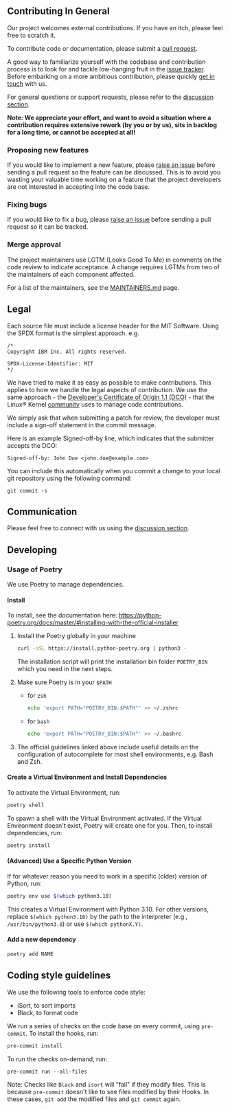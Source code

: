 ## Contributing In General

Our project welcomes external contributions. If you have an itch, please feel
free to scratch it.

To contribute code or documentation, please submit a [pull request](https://github.com/DS4SD/docling-serve/pulls).

A good way to familiarize yourself with the codebase and contribution process is
to look for and tackle low-hanging fruit in the [issue tracker](https://github.com/DS4SD/docling-serve/issues).
Before embarking on a more ambitious contribution, please quickly [get in touch](#communication) with us.

For general questions or support requests, please refer to the [discussion section](https://github.com/DS4SD/docling-serve/discussions).

**Note: We appreciate your effort, and want to avoid a situation where a contribution
requires extensive rework (by you or by us), sits in backlog for a long time, or
cannot be accepted at all!**

### Proposing new features

If you would like to implement a new feature, please [raise an issue](https://github.com/DS4SD/docling-serve/issues)
before sending a pull request so the feature can be discussed. This is to avoid
you wasting your valuable time working on a feature that the project developers
are not interested in accepting into the code base.

### Fixing bugs

If you would like to fix a bug, please [raise an issue](https://github.com/DS4SD/docling-serve/issues) before sending a
pull request so it can be tracked.

### Merge approval

The project maintainers use LGTM (Looks Good To Me) in comments on the code
review to indicate acceptance. A change requires LGTMs from two of the
maintainers of each component affected.

For a list of the maintainers, see the [MAINTAINERS.md](MAINTAINERS.md) page.

## Legal

Each source file must include a license header for the MIT
Software. Using the SPDX format is the simplest approach.
e.g.

```text
/*
Copyright IBM Inc. All rights reserved.

SPDX-License-Identifier: MIT
*/
```

We have tried to make it as easy as possible to make contributions. This
applies to how we handle the legal aspects of contribution. We use the
same approach - the [Developer's Certificate of Origin 1.1 (DCO)](https://github.com/hyperledger/fabric/blob/master/docs/source/DCO1.1.txt) - that the Linux® Kernel [community](https://elinux.org/Developer_Certificate_Of_Origin)
uses to manage code contributions.

We simply ask that when submitting a patch for review, the developer
must include a sign-off statement in the commit message.

Here is an example Signed-off-by line, which indicates that the
submitter accepts the DCO:

```text
Signed-off-by: John Doe <john.doe@example.com>
```

You can include this automatically when you commit a change to your
local git repository using the following command:

```text
git commit -s
```

## Communication

Please feel free to connect with us using the [discussion section](https://github.com/DS4SD/docling-serve/discussions).

## Developing

### Usage of Poetry

We use Poetry to manage dependencies.

#### Install

To install, see the documentation here: <https://python-poetry.org/docs/master/#installing-with-the-official-installer>

1. Install the Poetry globally in your machine

    ```bash
    curl -sSL https://install.python-poetry.org | python3 -
    ```

    The installation script will print the installation bin folder `POETRY_BIN` which you need in the next steps.

2. Make sure Poetry is in your `$PATH`
    - for `zsh`

        ```sh
        echo 'export PATH="POETRY_BIN:$PATH"' >> ~/.zshrc
        ```

    - for `bash`

        ```sh
        echo 'export PATH="POETRY_BIN:$PATH"' >> ~/.bashrc
        ```

3. The official guidelines linked above include useful details on the configuration of autocomplete for most shell environments, e.g. Bash and Zsh.

#### Create a Virtual Environment and Install Dependencies

To activate the Virtual Environment, run:

```bash
poetry shell
```

To spawn a shell with the Virtual Environment activated. If the Virtual Environment doesn't exist, Poetry will create one for you. Then, to install dependencies, run:

```bash
poetry install
```

#### (Advanced) Use a Specific Python Version

If for whatever reason you need to work in a specific (older) version of Python, run:

```bash
poetry env use $(which python3.10)
```

This creates a Virtual Environment with Python 3.10. For other versions, replace `$(which python3.10)` by the path to the interpreter (e.g., `/usr/bin/python3.8`) or use `$(which pythonX.Y)`.

#### Add a new dependency

```bash
poetry add NAME
```

## Coding style guidelines

We use the following tools to enforce code style:

- iSort, to sort imports
- Black, to format code

We run a series of checks on the code base on every commit, using `pre-commit`. To install the hooks, run:

```bash
pre-commit install
```

To run the checks on-demand, run:

```shell
pre-commit run --all-files
```

Note: Checks like `Black` and `isort` will "fail" if they modify files. This is because `pre-commit` doesn't like to see files modified by their Hooks. In these cases, `git add` the modified files and `git commit` again.
